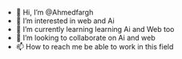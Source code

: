 - 👋 Hi, I’m @Ahmedfargh
- 👀 I’m interested in web and Ai 
- 🌱 I’m currently learning learning Ai and Web too
- 💞️ I’m looking to collaborate on Ai and web
- 📫 How to reach me be able to work in this field

<!---
Ahmedfargh/Ahmedfargh is a ✨ special ✨ repository because its `README.md` (this file) appears on your GitHub profile.
You can click the Preview link to take a look at your changes.
--->
